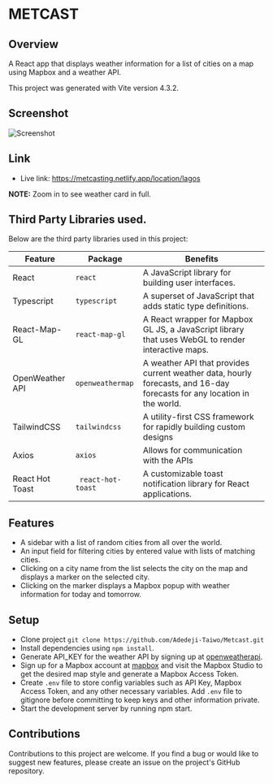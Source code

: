# METCAST

## Overview
A React app that displays weather information for a list of cities on a map using Mapbox and a weather API.


This project was generated with Vite version 4.3.2.


## Screenshot
![Screenshot](https://github.com/Adedeji-Taiwo/Metacast/blob/main/src/assets/screenshots/Metcast.png)
  
  
## Link
- Live link: https://metcasting.netlify.app/location/lagos


**NOTE:** Zoom in to see weather card in full.


## Third Party Libraries used.

Below are the third party libraries used in this project:

| Feature  | Package | Benefits |
| ------------- | ------------- | ------------- |
| React  |  `react` | A JavaScript library for building user interfaces. |
| Typescript |  `typescript` | A superset of JavaScript that adds static type definitions. |
| React-Map-GL | `react-map-gl`  | A React wrapper for Mapbox GL JS, a JavaScript library that uses WebGL to render interactive maps. |
| OpenWeather API | `openweathermap`  | 	A weather API that provides current weather data, hourly forecasts, and 16-day forecasts for any location in the world. |
| TailwindCSS | `tailwindcss`  | A utility-first CSS framework for rapidly building custom designs |
| Axios | `axios`  |  Allows for communication with the APIs |
| React Hot Toast | ` react-hot-toast`  | A customizable toast notification library for React applications.|


## Features
- A sidebar with a list of random cities from all over the world.
- An input field for filtering cities by entered value with lists of matching cities.
- Clicking on a city name from the list selects the city on the map and displays a marker on the selected city.
- Clicking on the marker displays a Mapbox popup with weather information for today and tomorrow.


## Setup
- Clone project `git clone https://github.com/Adedeji-Taiwo/Metcast.git`
- Install dependencies using `npm install`.
- Generate API_KEY for the weather API by signing up at [openweatherapi](https://openweathermap.org/).
- Sign up for a Mapbox account at [mapbox](https://mapbox.com/) and visit the Mapbox Studio to get the desired map style and generate a Mapbox Access Token.
- Create `.env` file to store config variables such as API Key, Mapbox Access Token, and any other necessary variables. Add `.env` file to gitignore before committing to keep keys and other information private.
- Start the development server by running npm start.


## Contributions
Contributions to this project are welcome. If you find a bug or would like to suggest new features, please create an issue on the project's GitHub repository.